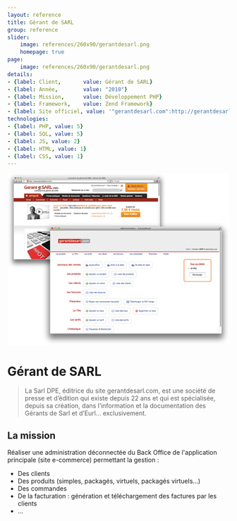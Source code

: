 ```yaml
---
layout: reference
title: Gérant de SARL
group: reference
slider:
    image: references/260x90/gerantdesarl.png
    homepage: true
page:
    image: references/260x90/gerantdesarl.png
details:
- {label: Client,       value: Gérant de SARL}
- {label: Année,        value: "2010"}
- {label: Mission,      value: Développement PHP}
- {label: Framework,    value: Zend Framework}
- {label: Site officiel, value: '"gerantdesarl.com":http://gerantdesarl.com/'}
technologies:
- {label: PHP, value: 5}
- {label: SQL, value: 5}
- {label: JS, value: 2}
- {label: HTML, value: 1}
- {label: CSS, value: 1}
---
```


![Capture d'écran de l'application][main_image]

# Gérant de SARL

> La Sarl DPE, éditrice du site gerantdesarl.com, est une société de presse et d’édition qui existe depuis 22 ans et qui est spécialisée, depuis sa création, dans l’information et la documentation des Gérants de Sarl et d’Eurl… exclusivement.

## La mission

Réaliser une administration déconnectée du Back Office de l'application principale (site e-commerce) permettant la gestion :

- Des clients
- Des produits (simples, packagés, virtuels, packagés virtuels...)
- Des commandes
- De la facturation : génération et téléchargement des factures par les clients
- ...

[main_image]: /img/references/gerantdesarl.png "Capture d'écran de l'application"
